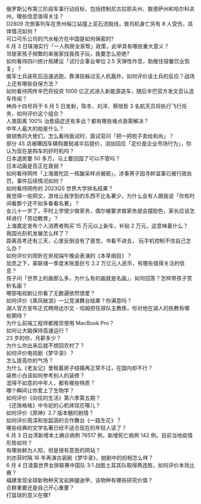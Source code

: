 俄罗斯公布第三阶段军事行动目标，包括控制尼古拉耶夫州、敖德萨州和哈尔科夫州，哪些信息值得关注？  
D2809 次旅客列车在贵州榕江站撞上泥石流脱线，致司机身亡另有 8 人受伤，具体情况如何？  
可口可乐公司的汽水秘方在中国是如何保密的?  
6 月 3 日珠海实行「一人购房全家帮」政策，此举具有哪些重大意义？  
邻居家孩子频繁的来我家找我孩子玩，我要怎么拒绝?  
如何看待四川统计局建议「试行企事业单位 2.5 天弹性作息，助推住宿餐饮业恢复」？  
俄军士兵装死后迅速逃跑，靠演技躲过无人机轰炸，如何评价该士兵的反应？战场上还有哪些自保方法？  
如何看待网传辛巴将投资 1000 亿正式进入新能源造车，随后辛巴官方发文否认造车传闻？  
神舟十四号将于 6 月 5 日发射，陈冬、刘洋、蔡旭哲 3 名航天员将执行飞行任务，如何评价这个组合？  
人类距离 100% 治愈癌症还有多远？都有哪些难点亟需解决？  
中年人最大的劫是什么？  
做销售的大佬们，怎么看待面试时，面试官问「把一把梳子卖给和尚」？  
部分 4S 店被曝因车辆购置税减半后提价，消协回应「定价是企业市场行为」，你认为现在是购车的好时机吗？  
日本退房要 50 多万，马上要回国了可以不管吗？  
日本动画是否正在衰弱？  
如何看待网传「上海普陀区一核酸采样点被砸」，涉事男子因寻衅滋事已被行政处罚，事件后续情况如何？  
如何看待网传的 2023QS 世界大学排名结果？  
我觉得一些网文，游戏让我学到的东西不比名著少，为什么会有人跟我说「你有时间看那个还不如多看看名著」？  
女儿十一岁了，平时上学很少做家务，偶尔被要求做家务就会摆脸色，家长应该怎样进行「劳动教育」？  
上海嘉定发布个人消费者购买 15 万元以上新车，补贴 2 万元，这意味着什么？  
我国光刻机发展怎么样了？  
距离高考还有三天，心里反倒没有了感觉，书看不进去， 玩手机控制不住自己怎么办？  
如何评价刘雨昕在央视端午晚会表演的《本草纲目》？  
加息之下，美联储一季度末账面巨亏 2.2 万亿元人民币，有哪些值得关注的信息？  
孩子问「世界上的画那么多，为什么有的画就是名画」，如何回答？怎样带孩子赏析名画？  
哪部电视剧让你看了无数遍依然很爱？  
如何评价《乘风破浪》一公竞演舞台结果？你满意吗？  
湖人官方宣布正式聘用达尔文 - 哈姆担任球队主教练，你对他在湖人的执教有哪些期待？  
为什么前端工程师都推崇使用 MacBook Pro？  
如何让大脑保持高速运行？  
23 岁的你，月薪多少？  
为什么你出来后就不想回农村了？  
如何评价电视剧《梦华录》？  
怎么提高你的气场？  
为什么《老友记》里租着房子结婚再正常不过，在国内却不行？  
装修小白该如何参考别人的装修？  
混得不如意的中年人，都有哪些特质？  
哪个瞬间让你爱上了生物学？  
如何评价《向往的生活》第六季第五期？  
《还珠格格》中令妃的心机体现在哪儿？  
如何评价《原神》2.7 版本魈的剧情？  
如何评价周深和张韶涵的合作舞台《一路生花》？  
哪些经典的文学名著已经不适合现在的年轻人读了？  
6 月 3 日台湾新增本土确诊病例 76517 例，新增死亡病例 142 例，目前当地疫情形势如何？  
有哪些鲜为人知，但是很有意思的网站？  
刘亦菲时隔 16 年再演古装剧《梦华录》，她剧中的扮相怎么样？  
6 月 4 日凌晨世界女排联赛中国队 3:1 战胜土耳其队取得两连胜，如何评价本场比赛？  
福建发现全球新物种天宝岩肿腿迷甲，该物种有哪些研究价值？  
合群重要还是自己开心重要？  
打篮球的意义在哪?  
